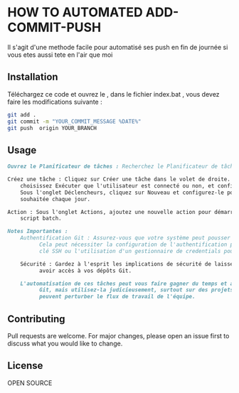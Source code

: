 # HOW TO AUTOMATED ADD-COMMIT-PUSH

Il s'agit d'une methode facile pour automatisé ses push en fin de journée si vous etes aussi tete en l'air que moi 

## Installation

Téléchargez ce code et ouvrez le , dans le fichier index.bat , vous devez faire les modifications suivante : 

```bash
git add .
git commit -m "YOUR_COMMIT_MESSAGE %DATE%"
git push  origin YOUR_BRANCH

```

## Usage

```md
Ouvrez le Planificateur de tâches : Recherchez le Planificateur de tâches dans le menu Démarrer et ouvrez-le.

Créez une tâche : Cliquez sur Créer une tâche dans le volet de droite. Donnez un nom à votre tâche,
    choisissez Exécuter que l'utilisateur est connecté ou non, et configurez-le pour exécuter votre script batch.
    Sous l'onglet Déclencheurs, cliquez sur Nouveau et configurez-le pour qu'il se déclenche à l'heure
    souhaitée chaque jour.

Action : Sous l'onglet Actions, ajoutez une nouvelle action pour démarrer un programme, et sélectionnez votre
    script batch.
```

```md
Notes Importantes :
    Authentification Git : Assurez-vous que votre système peut pousser vers votre dépôt sans intervention manuelle.
          Cela peut nécessiter la configuration de l'authentification par
          clé SSH ou l'utilisation d'un gestionnaire de credentials pour Git.

    Sécurité : Gardez à l'esprit les implications de sécurité de laisser un script
          avoir accès à vos dépôts Git.

    L'automatisation de ces tâches peut vous faire gagner du temps et assurer une certaine régularité dans vos engagements
          Git, mais utilisez-la judicieusement, surtout sur des projets partagés où des commits automatiques
          peuvent perturber le flux de travail de l'équipe.
```
## Contributing

Pull requests are welcome. For major changes, please open an issue first
to discuss what you would like to change.


## License
OPEN  SOURCE
